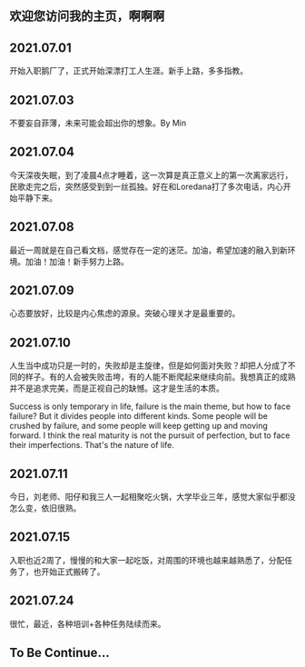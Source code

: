 ## 欢迎您访问我的主页，啊啊啊
## 2021.07.01
开始入职鹅厂了，正式开始深漂打工人生涯。新手上路，多多指教。
## 2021.07.03
不要妄自菲薄，未来可能会超出你的想象。By Min
## 2021.07.04
今天深夜失眠，到了凌晨4点才睡着，这一次算是真正意义上的第一次离家远行，民歌走完之后，突然感受到到一丝孤独。好在和Loredana打了多次电话，内心开始平静下来。
## 2021.07.08
最近一周就是在自己看文档，感觉存在一定的迷茫。加油，希望加速的融入到新环境。加油！加油！新手努力上路。
## 2021.07.09
心态要放好，比较是内心焦虑的源泉。突破心理关才是最重要的。
## 2021.07.10
人生当中成功只是一时的，失败却是主旋律，但是如何面对失败？却把人分成了不同的样子。有的人会被失败击垮，有的人能不断爬起来继续向前。我想真正的成熟并不是追求完美，而是正视自己的缺憾。这才是生活的本质。

Success is only temporary in life, failure is the main theme, but how to face failure?
But it divides people into different kinds.
Some people will be crushed by failure, and some people will keep getting up and moving forward.
I think the real maturity is not the pursuit of perfection, but to face their imperfections.
That's the nature of life.
## 2021.07.11
今日，刘老师、阳仔和我三人一起相聚吃火锅，大学毕业三年，感觉大家似乎都没怎么变，依旧很熟。
## 2021.07.15
入职也近2周了，慢慢的和大家一起吃饭，对周围的环境也越来越熟悉了，分配任务了，也开始正式搬砖了。
## 2021.07.24
很忙，最近，各种培训+各种任务陆续而来。

## To Be Continue...
